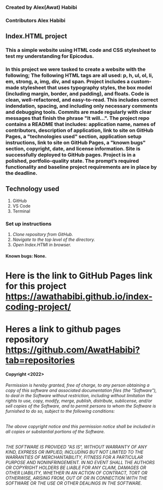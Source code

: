 ### Created by Alex(Awat) Habibi
### Contributors Alex Habibi
## Index.HTML project
### This a simple website using HTML code and CSS stylesheet to test my understanding for Epicodus.
### In this project we were tasked to create a website with the following; The following HTML tags are all used: p, h, ul, ol, li, em, strong, a, img, div, and span. Project includes a custom-made stylesheet that uses typography styles, the box model (including margin, border, and padding), and floats. Code is clean, well-refactored, and easy-to-read. This includes correct indendation, spacing, and including only necessary comments and debugging tools. Commits are made regularly with clear messages that finish the phrase "It will…". The project repo contains a README that includes: application name, names of contributors, description of application, link to site on GitHub Pages, a "technologies used" section, application setup instructions, link to site on GitHub Pages, a "known bugs" section, copyright, date, and license information. Site is successfully deployed to GitHub pages. Project is in a polished, portfolio-quality state. The prompt’s required functionality and baseline project requirements are in place by the deadline.


## Technology used
  1. GitHub
  2. VS Code
  3. Terminal



### Set up instructions
  1. *Clone repository from GitHub.*
  2. *Navigate to the top level of the directory.*
  3. *Open Index.HTMl in browser.*

#### Known bugs: None.

# Here is the link to GitHub Pages link for this project  https://awathabibi.github.io/index-coding-project/

# Heres a link to github pages repository https://github.com/AwatHabibi?tab=repositories

#### Copyright <2022> <Epicodus>
  
  ###### Permission is hereby granted, free of charge, to any person obtaining a copy of this software and associated documentation files (the "Software"), to deal in the Software without restriction, including without limitation the rights to use, copy, modify, merge, publish, distribute, sublicense, and/or sell copies of the Software, and to permit persons to whom the Software is furnished to do so, subject to the following conditions:
  ###### The above copyright notice and this permission notice shall be included in all copies or substantial portions of the Software.
  ###### THE SOFTWARE IS PROVIDED "AS IS", WITHOUT WARRANTY OF ANY KIND, EXPRESS OR IMPLIED, INCLUDING BUT NOT LIMITED TO THE WARRANTIES OF MERCHANTABILITY, FITNESS FOR A PARTICULAR PURPOSE AND NONINFRINGEMENT. IN NO EVENT SHALL THE AUTHORS OR COPYRIGHT HOLDERS BE LIABLE FOR ANY CLAIM, DAMAGES OR OTHER LIABILITY, WHETHER IN AN ACTION OF CONTRACT, TORT OR OTHERWISE, ARISING FROM, OUT OF OR IN CONNECTION WITH THE SOFTWARE OR THE USE OR OTHER DEALINGS IN THE SOFTWARE.